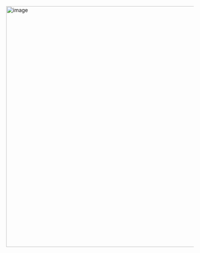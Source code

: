 <img width="646" alt="image" src="https://github.com/user-attachments/assets/109f9f13-21cc-4594-97c7-336c23fa54c8" />
